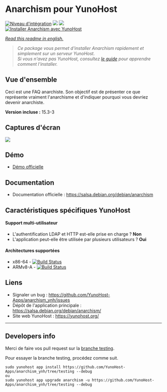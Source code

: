 # Anarchism pour YunoHost

[![Niveau d'intégration](https://dash.yunohost.org/integration/anarchism.svg)](https://dash.yunohost.org/appci/app/anarchism) ![](https://ci-apps.yunohost.org/ci/badges/anarchism.status.svg) ![](https://ci-apps.yunohost.org/ci/badges/anarchism.maintain.svg)  
[![Installer Anarchism avec YunoHost](https://install-app.yunohost.org/install-with-yunohost.svg)](https://install-app.yunohost.org/?app=anarchism)

*[Read this readme in english.](./README.md)* 

> *Ce package vous permet d'installer Anarchism rapidement et simplement sur un serveur YunoHost.  
Si vous n'avez pas YunoHost, consultez [le guide](https://yunohost.org/#/install) pour apprendre comment l'installer.*

## Vue d'ensemble
Ceci est une FAQ anarchiste. Son objectif est de présenter ce que représente vraiment l'anarchisme et d'indiquer pourquoi vous devriez devenir anarchiste.

**Version incluse :** 15.3-3

## Captures d'écran

![](https://salsa.debian.org/debian/anarchism/raw/debian/15.3-2/debian/anarchism.svg)

## Démo

* [Démo officielle](http://anarchism.pageabode.com/afaq/index.html)

## Documentation

 * Documentation officielle : https://salsa.debian.org/debian/anarchism

## Caractéristiques spécifiques YunoHost

#### Support multi-utilisateur

* L'authentification LDAP et HTTP est-elle prise en charge ? **Non**
* L'application peut-elle être utilisée par plusieurs utilisateurs ? **Oui**

#### Architectures supportées

* x86-64 - [![Build Status](https://ci-apps.yunohost.org/ci/logs/anarchism%20%28Apps%29.svg)](https://ci-apps.yunohost.org/ci/apps/anarchism/)
* ARMv8-A - [![Build Status](https://ci-apps-arm.yunohost.org/ci/logs/anarchism%20%28Apps%29.svg)](https://ci-apps-arm.yunohost.org/ci/apps/anarchism/)

## Liens

 * Signaler un bug : https://github.com/YunoHost-Apps/anarchism_ynh/issues
 * Dépôt de l'application principale : https://salsa.debian.org/debian/anarchism/
 * Site web YunoHost : https://yunohost.org/

---

## Developers info

Merci de faire vos pull request sur la [branche testing](https://github.com/YunoHost-Apps/anarchism_ynh/tree/testing).

Pour essayer la branche testing, procédez comme suit.
```
sudo yunohost app install https://github.com/YunoHost-Apps/anarchism_ynh/tree/testing --debug
ou
sudo yunohost app upgrade anarchism -u https://github.com/YunoHost-Apps/anarchism_ynh/tree/testing --debug
```
